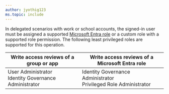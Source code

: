 ```yaml
---
author: jyothig123
ms.topic: include
---
```


In delegated scenarios with work or school accounts, the signed-in user must be assigned a supported [Microsoft Entra role](/entra/identity/role-based-access-control/permissions-reference?toc=%2Fgraph%2Ftoc.json) or a custom role with a supported role permission. The following least privileged roles are supported for this operation.

|Write access reviews of a group or app  |Write access reviews of a Microsoft Entra role  |
|---------|---------|
|User Administrator <br/> Identity Governance Administrator  | Identity Governance Administrator </br> Privileged Role Administrator |
